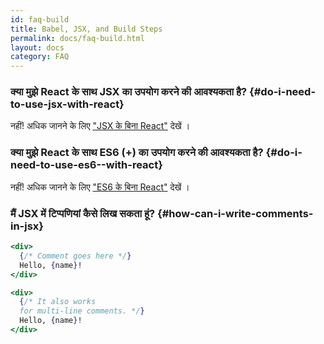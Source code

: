```yaml
---
id: faq-build
title: Babel, JSX, and Build Steps
permalink: docs/faq-build.html
layout: docs
category: FAQ
---
```


### क्या मुझे React के साथ JSX का उपयोग करने की आवश्यकता है? {#do-i-need-to-use-jsx-with-react}

नहीं! अधिक जानने के लिए ["JSX के बिना React"](/docs/react-without-jsx.html) देखें ।

### क्या मुझे React के साथ ES6 (+) का उपयोग करने की आवश्यकता है? {#do-i-need-to-use-es6--with-react}

नहीं! अधिक जानने के लिए ["ES6 के बिना React"](/docs/react-without-es6.html) देखें ।

### मैं JSX में टिप्पणियां कैसे लिख सकता हूं? {#how-can-i-write-comments-in-jsx}

```jsx
<div>
  {/* Comment goes here */}
  Hello, {name}!
</div>
```

```jsx
<div>
  {/* It also works 
  for multi-line comments. */}
  Hello, {name}! 
</div>
```
